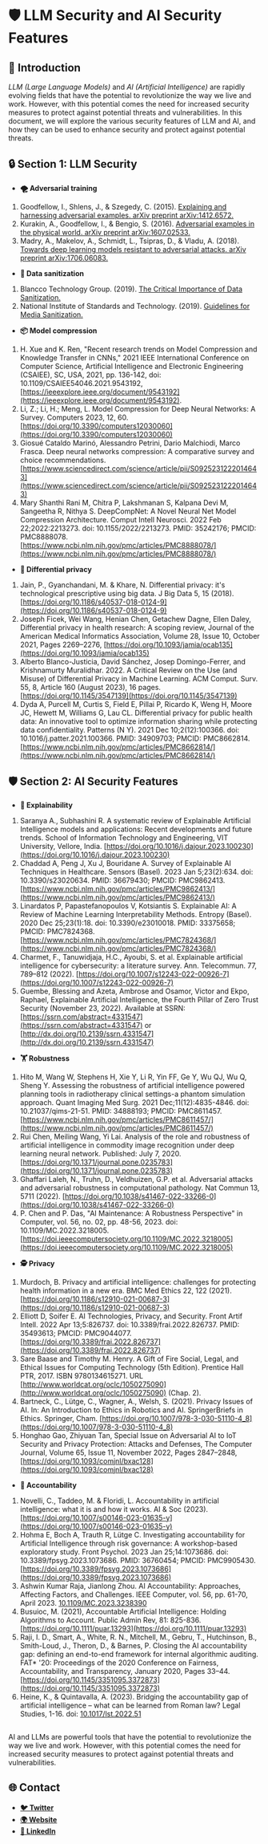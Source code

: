 # **🛡️ LLM Security and AI Security Features**

## **🌟 Introduction**

*LLM (Large Language Models)* and *AI (Artificial Intelligence)* are rapidly evolving fields that have the potential to revolutionize the way we live and work. However, with this potential comes the need for increased security measures to protect against potential threats and vulnerabilities. In this document, we will explore the various security features of LLM and AI, and how they can be used to enhance security and protect against potential threats.

## **🔒 Section 1: LLM Security**

- **🌪️ Adversarial training**
1. Goodfellow, I., Shlens, J., & Szegedy, C. (2015). [Explaining and harnessing adversarial examples. arXiv preprint arXiv:1412.6572.](https://arxiv.org/abs/1412.6572)
2. Kurakin, A., Goodfellow, I., & Bengio, S. (2016). [Adversarial examples in the physical world. arXiv preprint arXiv:1607.02533.](https://arxiv.org/abs/1607.02533)
3. Madry, A., Makelov, A., Schmidt, L., Tsipras, D., & Vladu, A. (2018). [Towards deep learning models resistant to adversarial attacks. arXiv preprint arXiv:1706.06083.](https://arxiv.org/abs/1706.06083)

- **🧹 Data sanitization**
1. Blancco Technology Group. (2019). [The Critical Importance of Data Sanitization.](https://www.blancco.com/resources/)
2. National Institute of Standards and Technology. (2019). [Guidelines for Media Sanitization.](https://csrc.nist.gov/publications/detail/sp/800-88/rev-1/final)

- **📦 Model compression**
1. H. Xue and K. Ren, "Recent research trends on Model Compression and Knowledge Transfer in CNNs," 2021 IEEE International Conference on Computer Science, Artificial Intelligence and Electronic Engineering (CSAIEE), SC, USA, 2021, pp. 136-142, doi: 10.1109/CSAIEE54046.2021.9543192, [https://ieeexplore.ieee.org/document/9543192](https://ieeexplore.ieee.org/document/9543192).
2. Li, Z.; Li, H.; Meng, L. Model Compression for Deep Neural Networks: A Survey. Computers 2023, 12, 60. [https://doi.org/10.3390/computers12030060](https://doi.org/10.3390/computers12030060)
3. Giosué Cataldo Marinó, Alessandro Petrini, Dario Malchiodi, Marco Frasca. Deep neural networks compression: A comparative survey and choice recommendations. [https://www.sciencedirect.com/science/article/pii/S0925231222014643](https://www.sciencedirect.com/science/article/pii/S0925231222014643)
4. Mary Shanthi Rani M, Chitra P, Lakshmanan S, Kalpana Devi M, Sangeetha R, Nithya S. DeepCompNet: A Novel Neural Net Model Compression Architecture. Comput Intell Neurosci. 2022 Feb 22;2022:2213273. doi: 10.1155/2022/2213273. PMID: 35242176; PMCID: PMC8888078. [https://www.ncbi.nlm.nih.gov/pmc/articles/PMC8888078/](https://www.ncbi.nlm.nih.gov/pmc/articles/PMC8888078/)


- **🔏 Differential privacy**
1. Jain, P., Gyanchandani, M. & Khare, N. Differential privacy: it's technological prescriptive using big data. J Big Data 5, 15 (2018). [https://doi.org/10.1186/s40537-018-0124-9](https://doi.org/10.1186/s40537-018-0124-9)
2. Joseph Ficek, Wei Wang, Henian Chen, Getachew Dagne, Ellen Daley, Differential privacy in health research: A scoping review, Journal of the American Medical Informatics Association, Volume 28, Issue 10, October 2021, Pages 2269–2276, [https://doi.org/10.1093/jamia/ocab135](https://doi.org/10.1093/jamia/ocab135)
3. Alberto Blanco-Justicia, David Sánchez, Josep Domingo-Ferrer, and Krishnamurty Muralidhar. 2022. A Critical Review on the Use (and Misuse) of Differential Privacy in Machine Learning. ACM Comput. Surv. 55, 8, Article 160 (August 2023), 16 pages. [https://doi.org/10.1145/3547139](https://doi.org/10.1145/3547139)
4. Dyda A, Purcell M, Curtis S, Field E, Pillai P, Ricardo K, Weng H, Moore JC, Hewett M, Williams G, Lau CL. Differential privacy for public health data: An innovative tool to optimize information sharing while protecting data confidentiality. Patterns (N Y). 2021 Dec 10;2(12):100366. doi: 10.1016/j.patter.2021.100366. PMID: 34909703; PMCID: PMC8662814. [https://www.ncbi.nlm.nih.gov/pmc/articles/PMC8662814/](https://www.ncbi.nlm.nih.gov/pmc/articles/PMC8662814/)


## **🛡️ Section 2: AI Security Features**

- **📖 Explainability**
1. Saranya A., Subhashini R. A systematic review of Explainable Artificial Intelligence models and applications: Recent developments and future trends. School of Information Technology and Engineering, VIT University, Vellore, India. [https://doi.org/10.1016/j.dajour.2023.100230](https://doi.org/10.1016/j.dajour.2023.100230)
2. Chaddad A, Peng J, Xu J, Bouridane A. Survey of Explainable AI Techniques in Healthcare. Sensors (Basel). 2023 Jan 5;23(2):634. doi: 10.3390/s23020634. PMID: 36679430; PMCID: PMC9862413. [https://www.ncbi.nlm.nih.gov/pmc/articles/PMC9862413/](https://www.ncbi.nlm.nih.gov/pmc/articles/PMC9862413/)
3. Linardatos P, Papastefanopoulos V, Kotsiantis S. Explainable AI: A Review of Machine Learning Interpretability Methods. Entropy (Basel). 2020 Dec 25;23(1):18. doi: 10.3390/e23010018. PMID: 33375658; PMCID: PMC7824368. [https://www.ncbi.nlm.nih.gov/pmc/articles/PMC7824368/](https://www.ncbi.nlm.nih.gov/pmc/articles/PMC7824368/)
4. Charmet, F., Tanuwidjaja, H.C., Ayoubi, S. et al. Explainable artificial intelligence for cybersecurity: a literature survey. Ann. Telecommun. 77, 789–812 (2022). [https://doi.org/10.1007/s12243-022-00926-7](https://doi.org/10.1007/s12243-022-00926-7)
5. Guembe, Blessing and Azeta, Ambrose and Osamor, Victor and Ekpo, Raphael, Explainable Artificial Intelligence, the Fourth Pillar of Zero Trust Security (November 23, 2022). Available at SSRN: [https://ssrn.com/abstract=4331547](https://ssrn.com/abstract=4331547) or [http://dx.doi.org/10.2139/ssrn.4331547](http://dx.doi.org/10.2139/ssrn.4331547)

- **🏋️ Robustness**
1. Hito M, Wang W, Stephens H, Xie Y, Li R, Yin FF, Ge Y, Wu QJ, Wu Q, Sheng Y. Assessing the robustness of artificial intelligence powered planning tools in radiotherapy clinical settings-a phantom simulation approach. Quant Imaging Med Surg. 2021 Dec;11(12):4835-4846. doi: 10.21037/qims-21-51. PMID: 34888193; PMCID: PMC8611457. [https://www.ncbi.nlm.nih.gov/pmc/articles/PMC8611457/](https://www.ncbi.nlm.nih.gov/pmc/articles/PMC8611457/)
2. Rui Chen, Meiling Wang, Yi Lai. Analysis of the role and robustness of artificial intelligence in commodity image recognition under deep learning neural network. Published: July 7, 2020. [https://doi.org/10.1371/journal.pone.0235783](https://doi.org/10.1371/journal.pone.0235783)
3. Ghaffari Laleh, N., Truhn, D., Veldhuizen, G.P. et al. Adversarial attacks and adversarial robustness in computational pathology. Nat Commun 13, 5711 (2022). [https://doi.org/10.1038/s41467-022-33266-0](https://doi.org/10.1038/s41467-022-33266-0)
4. P. Chen and P. Das, "AI Maintenance: A Robustness Perspective" in Computer, vol. 56, no. 02, pp. 48-56, 2023. doi: 10.1109/MC.2022.3218005. [https://doi.ieeecomputersociety.org/10.1109/MC.2022.3218005](https://doi.ieeecomputersociety.org/10.1109/MC.2022.3218005)

- **🕵️ Privacy**
1. Murdoch, B. Privacy and artificial intelligence: challenges for protecting health information in a new era. BMC Med Ethics 22, 122 (2021). [https://doi.org/10.1186/s12910-021-00687-3](https://doi.org/10.1186/s12910-021-00687-3)
2. Elliott D, Soifer E. AI Technologies, Privacy, and Security. Front Artif Intell. 2022 Apr 13;5:826737. doi: 10.3389/frai.2022.826737. PMID: 35493613; PMCID: PMC9044077. [https://doi.org/10.3389/frai.2022.826737](https://doi.org/10.3389/frai.2022.826737)
3. Sare Baase and Timothy M. Henry. A Gift of Fire Social, Legal, and Ethical Issues for Computing Technology (5th Edition). Prentice Hall PTR, 2017. ISBN 9780134615271. URL [http://www.worldcat.org/oclc/1050275090](http://www.worldcat.org/oclc/1050275090) (Chap. 2).
4. Bartneck, C., Lütge, C., Wagner, A., Welsh, S. (2021). Privacy Issues of AI. In: An Introduction to Ethics in Robotics and AI. SpringerBriefs in Ethics. Springer, Cham. [https://doi.org/10.1007/978-3-030-51110-4_8](https://doi.org/10.1007/978-3-030-51110-4_8)
5. Honghao Gao, Zhiyuan Tan, Special Issue on Adversarial AI to IoT Security and Privacy Protection: Attacks and Defenses, The Computer Journal, Volume 65, Issue 11, November 2022, Pages 2847–2848, [https://doi.org/10.1093/comjnl/bxac128](https://doi.org/10.1093/comjnl/bxac128)

- **📝 Accountability**
1. Novelli, C., Taddeo, M. & Floridi, L. Accountability in artificial intelligence: what it is and how it works. AI & Soc (2023). [https://doi.org/10.1007/s00146-023-01635-y](https://doi.org/10.1007/s00146-023-01635-y)
2. Hohma E, Boch A, Trauth R, Lütge C. Investigating accountability for Artificial Intelligence through risk governance: A workshop-based exploratory study. Front Psychol. 2023 Jan 25;14:1073686. doi: 10.3389/fpsyg.2023.1073686. PMID: 36760454; PMCID: PMC9905430. [https://doi.org/10.3389/fpsyg.2023.1073686](https://doi.org/10.3389/fpsyg.2023.1073686)
3. Ashwin Kumar Raja, Jianlong Zhou. AI Accountability: Approaches, Affecting Factors, and Challenges. IEEE Computer, vol. 56, pp. 61-70, April 2023. [10.1109/MC.2023.3238390](https://doi.org/10.1109/MC.2023.3238390)
4. Busuioc, M. (2021), Accountable Artificial Intelligence: Holding Algorithms to Account. Public Admin Rev, 81: 825-836. [https://doi.org/10.1111/puar.13293](https://doi.org/10.1111/puar.13293)
5. Raji, I. D., Smart, A., White, R. N., Mitchell, M., Gebru, T., Hutchinson, B., Smith-Loud, J., Theron, D., & Barnes, P. Closing the AI accountability gap: defining an end-to-end framework for internal algorithmic auditing. FAT* '20: Proceedings of the 2020 Conference on Fairness, Accountability, and Transparency, January 2020, Pages 33–44. [https://doi.org/10.1145/3351095.3372873](https://doi.org/10.1145/3351095.3372873)
6. Heine, K., & Quintavalla, A. (2023). Bridging the accountability gap of artificial intelligence – what can be learned from Roman law? Legal Studies, 1-16. doi: [10.1017/lst.2022.51](https://doi.org/10.1017/lst.2022.51)


##
AI and LLMs are powerful tools that have the potential to revolutionize the way we live and work. However, with this potential comes the need for increased security measures to protect against potential threats and vulnerabilities.

## **🌐 Contact**

- [**🐦 Twitter**](https://twitter.com/calypsoai?lang=en)
- [**🌍 Website**](https://calypsoai.com/)
- [**🔗 LinkedIn**](https://www.linkedin.com/company/calypso-ai/)
